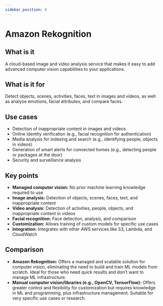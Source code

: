 ```yaml
---
sidebar_position: 8
---
```


# Amazon Rekognition

## What is it
A cloud-based image and video analysis service that makes it easy to add advanced computer vision capabilities to your applications.

## What is it for
Detect objects, scenes, activities, faces, text in images and videos, as well as analyze emotions, facial attributes, and compare faces.

## Use cases
- Detection of inappropriate content in images and videos
- Online identity verification (e.g., facial recognition for authentication)
- Media analysis for indexing and search (e.g., identifying people, objects in videos)
- Generation of smart alerts for connected homes (e.g., detecting people or packages at the door)
- Security and surveillance analysis

## Key points
- **Managed computer vision:** No prior machine learning knowledge required to use
- **Image analysis:** Detection of objects, scenes, faces, text, and inappropriate content
- **Video analysis:** Detection of activities, people, objects, and inappropriate content in videos
- **Facial recognition:** Face detection, analysis, and comparison
- **Customization:** Allows training of custom models for specific use cases
- **Integration:** Integrates with other AWS services like S3, Lambda, and CloudWatch

## Comparison
- **Amazon Rekognition:** Offers a managed and scalable solution for computer vision, eliminating the need to build and train ML models from scratch. Ideal for those who need quick results and don't want to manage ML infrastructure.
- **Manual computer vision/libraries (e.g., OpenCV, TensorFlow):** Offers greater control and flexibility for customization but requires knowledge in ML and programming, plus infrastructure management. Suitable for very specific use cases or research. 